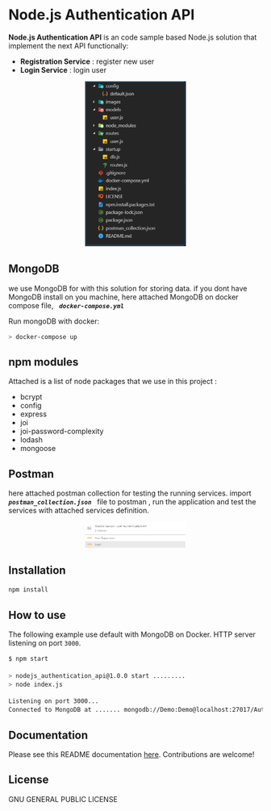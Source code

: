
  
# Node.js Authentication API
**Node.js Authentication API**  is an code sample based Node.js solution that implement the next API functionally:
 - **Registration Service** : register new user 
 - **Login Service** : login user 
<p align="center">
  <a href="https://nodejs.org/">
    <img
      alt="Node.js"
      src="/images/vscode.png"
      width="200"
    />
  </a>
</p>


## MongoDB
we use MongoDB for with this solution for storing data.
if you dont have MongoDB install on you machine, here attached MongoDB on docker compose file, ***`  docker-compose.yml  `*** 

Run mongoDB with docker:

```sh
> docker-compose up
```
## npm modules

Attached is a list of node packages that we use in this project :
- bcrypt
- config
- express
- joi
- joi-password-complexity
- lodash
- mongoose


## Postman

here attached postman collection for testing the running services.
import  ***`  postman_collection.json  `*** file to postman , run the application and test the services with attached services definition.

<p align="center">
  <a href="https://nodejs.org/">
    <img
      alt="Node.js"
      src="/images/postman.png"
      width="200"
    />
  </a>
</p>


## Installation

```bash
npm install 
```

## How to use

The following example use default with MongoDB on Docker.
HTTP server listening on port `3000`.

```bash
$ npm start

> nodejs_authentication_api@1.0.0 start .........
> node index.js

Listening on port 3000...
Connected to MongoDB at ....... mongodb://Demo:Demo@localhost:27017/Auth?authSource=adminconst 

```


## Documentation

Please see this README documentation [here](README.md). Contributions are welcome!

## License

GNU GENERAL PUBLIC LICENSE

